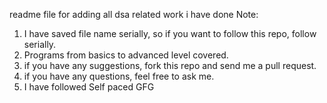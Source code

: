readme file for adding all dsa related work i have done
Note:
1. I have saved file name serially, so if you want to follow this repo, follow serially.
2. Programs from basics to advanced level covered.
3. if you have any suggestions, fork this repo and send me a pull request.
4. if you have any questions, feel free to ask me.
5. I have followed Self paced GFG
